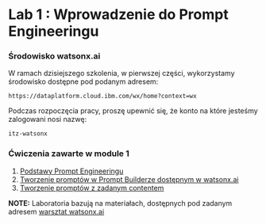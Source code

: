 # Lab 1 : Wprowadzenie do Prompt Engineeringu

### Środowisko watsonx.ai
W ramach dzisiejszego szkolenia, w pierwszej części, wykorzystamy środowisko dostępne pod podanym adresem:
```
https://dataplatform.cloud.ibm.com/wx/home?context=wx
```
Podczas rozpoczęcia pracy, proszę upewnić się, że konto na które jesteśmy zalogowani nosi nazwę:

```
itz-watsonx
```

### Ćwiczenia zawarte w module 1
1. [Podstawy Prompt Engineeringu](./prompt-engineering/prompt-engineering-basics.md)
2. [Tworzenie promptów w Prompt Builderze dostępnym w watsonx.ai](./prompt-engineering/prompt-engineering-exercises.md)
3. [Tworzenie promptów z zadanym contentem](./prompt-engineering/prompt-with-content-exercises.md)

**NOTE:** Laboratoria bazują na materiałach, dostępnych pod zadanym adresem [warsztat watsonx.ai](https://github.ibm.com/ClientEngineering/generative-ai-emea)
